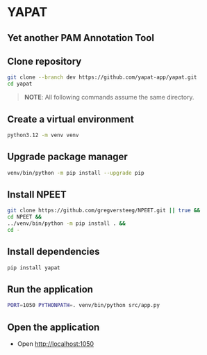 # YAPAT
## Yet another PAM Annotation Tool

## Clone repository

```bash
git clone --branch dev https://github.com/yapat-app/yapat.git
cd yapat
```

> **NOTE**: All following commands assume the same directory.

## Create a virtual environment

```bash
python3.12 -m venv venv
```

## Upgrade package manager

```bash
venv/bin/python -m pip install --upgrade pip
```

## Install NPEET

```bash
git clone https://github.com/gregversteeg/NPEET.git || true &&
cd NPEET &&
../venv/bin/python -m pip install . &&
cd -
```

## Install dependencies

```bash
pip install yapat
```

## Run the application

```bash
PORT=1050 PYTHONPATH=. venv/bin/python src/app.py
```

## Open the application

-   Open <http://localhost:1050>
